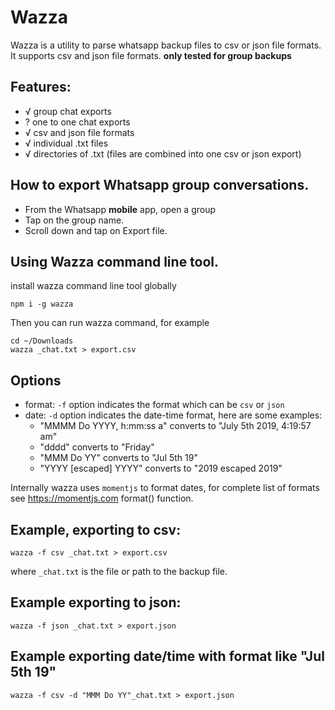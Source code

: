 # Wazza

Wazza is a utility to parse whatsapp backup files to csv or json file formats.
It supports csv and json file formats. **only tested for group backups**

## Features:

- √ group chat exports
- ? one to one chat exports
- √ csv and json file formats
- √ individual .txt files
- √ directories of .txt (files are combined into one csv or json export)

## How to export Whatsapp group conversations.

- From the Whatsapp **mobile** app, open a group
- Tap on the group name.
- Scroll down and tap on Export file.

## Using Wazza command line tool.

install wazza command line tool globally

```
npm i -g wazza
```

Then you can run wazza command, for example

```
cd ~/Downloads
wazza _chat.txt > export.csv
```

## Options

- format: `-f` option indicates the format which can be `csv` or `json`
- date: `-d` option indicates the date-time format, here are some examples:
  - "MMMM Do YYYY, h:mm:ss a" converts to "July 5th 2019, 4:19:57 am"
  - "dddd" converts to "Friday"
  - "MMM Do YY" converts to "Jul 5th 19"
  - "YYYY [escaped] YYYY" converts to "2019 escaped 2019"

Internally wazza uses `momentjs` to format dates,
for complete list of formats see https://momentjs.com format() function.

## Example, exporting to csv:

```
wazza -f csv _chat.txt > export.csv
```

where `_chat.txt` is the file or path to the backup file.

## Example exporting to json:

```
wazza -f json _chat.txt > export.json
```

## Example exporting date/time with format like "Jul 5th 19"

```
wazza -f csv -d "MMM Do YY"_chat.txt > export.json
```
